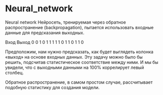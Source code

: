 # Neural_network
Neural network
Нейросеть, тренируемая через обратное распространение (backpropagation), пытается использовать входные данные для предсказания выходных.

Вход  	 		Выход
0 	0 	1 	0
1 	1 	1 	1
1 	0 	1 	1
0 	1 	1 	0


Предположим, нам нужно предсказать, как будет выглядеть колонка «выход» на основе входных данных. Эту задачу можно было бы решить, подсчитав статистическое соответствие между ними. И мы бы увидели, что с выходными данными на 100% коррелирует левый столбец.

Обратное распространение, в самом простом случае, рассчитывает подобную статистику для создания модели.
